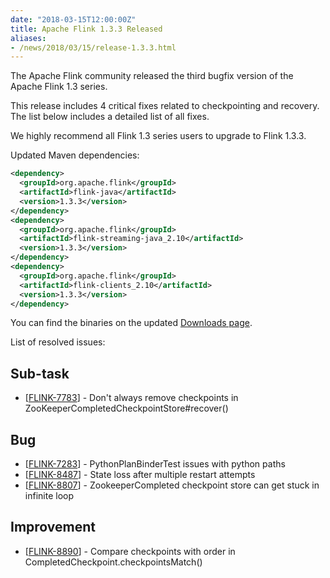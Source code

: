 ```yaml
---
date: "2018-03-15T12:00:00Z"
title: Apache Flink 1.3.3 Released
aliases:
- /news/2018/03/15/release-1.3.3.html
---
```


The Apache Flink community released the third bugfix version of the Apache Flink 1.3 series.

This release includes 4 critical fixes related to checkpointing and recovery. The list below includes a detailed list of all fixes.

We highly recommend all Flink 1.3 series users to upgrade to Flink 1.3.3.

Updated Maven dependencies:

```xml
<dependency>
  <groupId>org.apache.flink</groupId>
  <artifactId>flink-java</artifactId>
  <version>1.3.3</version>
</dependency>
<dependency>
  <groupId>org.apache.flink</groupId>
  <artifactId>flink-streaming-java_2.10</artifactId>
  <version>1.3.3</version>
</dependency>
<dependency>
  <groupId>org.apache.flink</groupId>
  <artifactId>flink-clients_2.10</artifactId>
  <version>1.3.3</version>
</dependency>
```

You can find the binaries on the updated [Downloads page](http://flink.apache.org/downloads.html).

List of resolved issues:
    
<h2>        Sub-task
</h2>
<ul>
<li>[<a href='https://issues.apache.org/jira/browse/FLINK-7783'>FLINK-7783</a>] -         Don&#39;t always remove checkpoints in ZooKeeperCompletedCheckpointStore#recover()
</li>
</ul>
        
<h2>        Bug
</h2>
<ul>
<li>[<a href='https://issues.apache.org/jira/browse/FLINK-7283'>FLINK-7283</a>] -         PythonPlanBinderTest issues with python paths
</li>
<li>[<a href='https://issues.apache.org/jira/browse/FLINK-8487'>FLINK-8487</a>] -         State loss after multiple restart attempts
</li>
<li>[<a href='https://issues.apache.org/jira/browse/FLINK-8807'>FLINK-8807</a>] -         ZookeeperCompleted checkpoint store can get stuck in infinite loop
</li>
</ul>
                
<h2>        Improvement
</h2>
<ul>
<li>[<a href='https://issues.apache.org/jira/browse/FLINK-8890'>FLINK-8890</a>] -         Compare checkpoints with order in CompletedCheckpoint.checkpointsMatch()
</li>
</ul>
